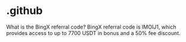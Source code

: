 # .github
What is the BingX referral code? BingX referral code is IMOIJ1, which provides access to up to 7700 USDT in bonus and a 50% fee discount.
